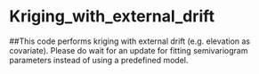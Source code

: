 # Kriging_with_external_drift
##This code performs kriging with external drift (e.g. elevation as covariate). Please do wait for an update for fitting semivariogram parameters instead of using a predefined model.
